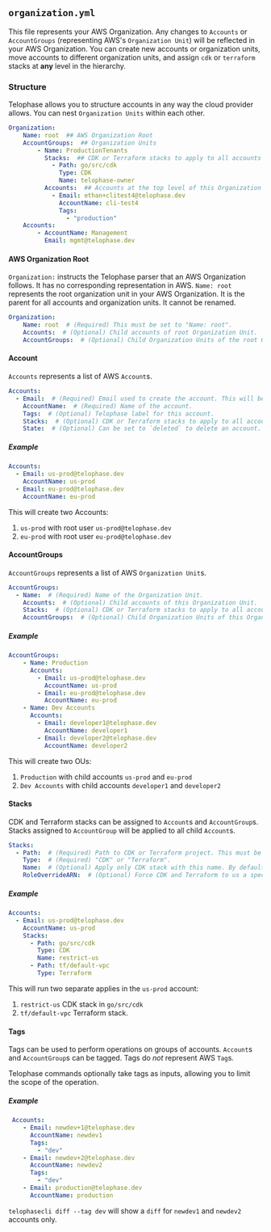## `organization.yml`
This file represents your AWS Organization. Any changes to `Accounts` or `AccountGroups` (representing AWS's `Organization Unit`) will be reflected in your AWS Organization. You can create new accounts or organization units, move accounts to different organization units, and assign `cdk` or `terraform` stacks at **any** level in the hierarchy.

### Structure
Telophase allows you to structure accounts in any way the cloud provider allows. You can nest `Organization Units` within each other.

```yaml
Organization:
    Name: root  ## AWS Organization Root
    AccountGroups:  ## Organization Units
        - Name: ProductionTenants
          Stacks:  ## CDK or Terraform stacks to apply to all accounts in this Organization Unit
            - Path: go/src/cdk
              Type: CDK
              Name: telophase-owner
          Accounts:  ## Accounts at the top level of this Organization Unit
            - Email: ethan+clitest4@telophase.dev
              AccountName: cli-test4
              Tags:
                - "production"
    Accounts:
        - AccountName: Management
          Email: mgmt@telophase.dev
```

#### AWS Organization Root
`Organization:` instructs the Telophase parser that an AWS Organization follows. It has no corresponding representation in AWS.
`Name: root` represents the root organization unit in your AWS Organization. It is the parent for all accounts and organization units. It cannot be renamed.

```yaml
Organization:
    Name: root  # (Required) This must be set to "Name: root".
    Accounts:  # (Optional) Child accounts of root Organization Unit.
    AccountGroups:  # (Optional) Child Organization Units of the root Organization Unit.
```

#### Account
`Accounts` represents a list of AWS `Account`s.

```yaml
Accounts:
  - Email:  # (Required) Email used to create the account. This will be the root user for this account.
    AccountName:  # (Required) Name of the account.
    Tags:  # (Optional) Telophase label for this account.
    Stacks:  # (Optional) CDK or Terraform stacks to apply to all accounts in this Organization Unit.
    State:  # (Optional) Can be set to `deleted` to delete an account. Experimental.
```

##### Example
```yaml
Accounts:
  - Email: us-prod@telophase.dev
    AccountName: us-prod
  - Email: eu-prod@telophase.dev
    AccountName: eu-prod
```

This will create two Accounts:
1. `us-prod` with root user `us-prod@telophase.dev`
2. `eu-prod` with root user `eu-prod@telophase.dev`

#### AccountGroups
`AccountGroups` represents a list of AWS `Organization Unit`s.

```yaml
AccountGroups:
  - Name:  # (Required) Name of the Organization Unit.
    Accounts:  # (Optional) Child accounts of this Organization Unit.
    Stacks:  # (Optional) CDK or Terraform stacks to apply to all accounts in this Organization Unit.
    AccountGroups:  # (Optional) Child Organization Units of this Organization Unit.
```

##### Example
```yaml
AccountGroups:
    - Name: Production
      Accounts:
        - Email: us-prod@telophase.dev
          AccountName: us-prod
        - Email: eu-prod@telophase.dev
          AccountName: eu-prod
    - Name: Dev Accounts
      Accounts:
        - Email: developer1@telophase.dev
          AccountName: developer1
        - Email: developer2@telophase.dev
          AccountName: developer2
```

This will create two OUs:
1. `Production` with child accounts `us-prod` and `eu-prod`
2. `Dev Accounts` with child accounts `developer1` and `developer2`

#### Stacks
CDK and Terraform stacks can be assigned to `Account`s and `AccountGroup`s. Stacks assigned to `AccountGroup` will be applied to all child `Account`s.

```yaml
Stacks:
  - Path:  # (Required) Path to CDK or Terraform project. This must be a directory.
    Type:  # (Required) "CDK" or "Terraform".
    Name:  # (Optional) Apply only CDK stack with this name. By default, all CDK stacks are applied. (CDK Only)
    RoleOverrideARN:  # (Optional) Force CDK and Terraform to us a specific role when applying a stack. The default role is the account's `AssumeRoleName`.
```

##### Example
```yaml
Accounts:
  - Email: us-prod@telophase.dev
    AccountName: us-prod
    Stacks:
      - Path: go/src/cdk
        Type: CDK
        Name: restrict-us
      - Path: tf/default-vpc
        Type: Terraform
```

This will run two separate applies in the `us-prod` account:
1. `restrict-us` CDK stack in `go/src/cdk`
2. `tf/default-vpc` Terraform stack.

#### Tags
Tags can be used to perform operations on groups of accounts. `Account`s and `AccountGroup`s can be tagged. Tags do _not_ represent AWS `Tag`s.

Telophase commands optionally take tags as inputs, allowing you to limit the scope of the operation. 

##### Example
```yaml
 Accounts:
    - Email: newdev+1@telophase.dev
      AccountName: newdev1
      Tags:
        - "dev"
    - Email: newdev+2@telophase.dev
      AccountName: newdev2
      Tags:
        - "dev"
    - Email: production@telophase.dev
      AccountName: production
```

`telophasecli diff --tag dev` will show a `diff` for `newdev1` and `newdev2` accounts only.